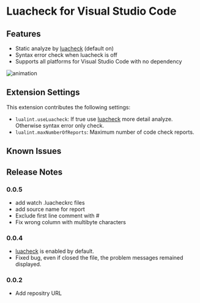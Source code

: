 # Luacheck for Visual Studio Code

## Features
* Static analyze by [luacheck](https://github.com/mpeterv/luacheck) (default on)
* Syntax error check when luacheck is off
* Supports all platforms for Visual Studio Code with no dependency

![animation](https://raw.githubusercontent.com/rog2/vscode-luacheck/master/README.gif)

## Extension Settings

This extension contributes the following settings:

* `lualint.useLuacheck`: If true use [luacheck](https://github.com/mpeterv/luacheck) more detail analyze. Otherwise syntax error only check.
* `lualint.maxNumberOfReports`: Maximum number of code check reports.

## Known Issues

## Release Notes

### 0.0.5
- add watch .luacheckrc files
- add source name for report
- Exclude first line comment with #
- Fix wrong column with multibyte characters

### 0.0.4
- [luacheck](https://github.com/mpeterv/luacheck) is enabled by default.
- Fixed bug, even if closed the file, the problem messages remained displayed.

### 0.0.2
- Add repositry URL
